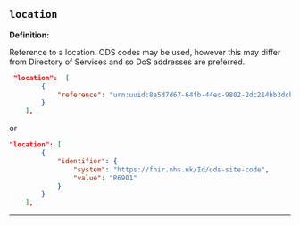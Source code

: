 ## `location`

<b>Definition:</b>

Reference to a location. ODS codes may be used, however this may differ from Directory of Services and so DoS addresses are preferred.

```json
 "location":  [
        {
            "reference": "urn:uuid:8a5d7d67-64fb-44ec-9802-2dc214bb3dcb"
        }
    ],
```

or

```json
"location": [
        {
            "identifier": {
                "system": "https://fhir.nhs.uk/Id/ods-site-code",
                "value": "R6901"
            }
        }
    ],
```

---


